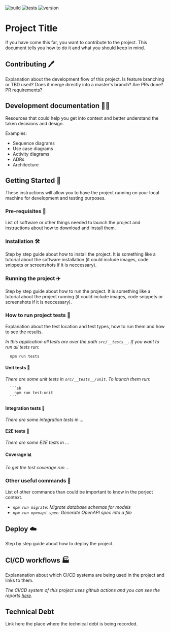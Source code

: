 ![build](https://img.shields.io/badge/build-passing-green)
![tests](https://img.shields.io/badge/tests-477%20passed%2C%202%20failed-red)
![version](https://img.shields.io/badge/version-1.0.0-green)

# Project Title

If you have come this far, you want to contribute to the project. This document tells you how to do it and what you should keep in mind.

## Contributing 🖊️
Explanation about the development flow of this project. Is feature branching or TBD used? Does it merge directly into a master's branch? Are PRs done? PR requirements?

## Development documentation 👩‍💻
Resources that could help you get into context and better understand the taken decisions and design.

Examples:

- Sequence diagrams
- Use case diagrams
- Activity diagrams
- ADRs
- Architecture

## Getting Started 🚀
These instructions will allow you to have the project running on your local machine for development and testing purposes.

### Pre-requisites 📝
List of software or other things needed to launch the project and instructions about how to download and install them.

### Installation 🛠
Step by step guide about how to install the project. It is something like a tutorial about the software installation (it could include images, code snippets or screenshots if it is neccessary).

### Running the project ✈️
Step by step guide about how to run the project. It is something like a tutorial about the project running (it could include images, code snippets or screenshots if it is neccessary).

### How to run project tests 🧪
Explanation about the test location and test types, how to run them and how to see the results.

_In this application all tests are over the path `src/__tests__`._
_If you want to run all tests run:_

  ```sh
    npm run tests
  ```

#### Unit tests 🧨
_There are some unit tests in `src/__tests__/unit`._
_To launch them run:_


      ```sh
        npm run test:unit
      ```

#### Integration tests 🔗
_There are some integration tests in ..._

#### E2E tests 🏁
_There are some E2E tests in ..._

#### Coverage 📊
_To get the test coverage run ..._


### Other useful commands 🧰
List of other commands than could be important to know in the porject context.

- _`npm run migrate`: Migrate database schemas for models_
- _`npm run openapi-spec`: Generate OpenAPI spec into a file_

## Deploy ☁️
Step by step guide about how to deploy the project.

## CI/CD workflows 🏭
Explananation about which CI/CD systems are being used in the project and links to them.

_The CI/CD system of this project uses github actions and you can see the reports [here](http://github.com)._

## Technical Debt

Link here the place where the technical debt is being recorded.



